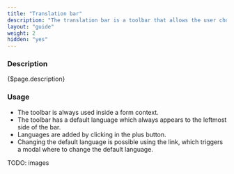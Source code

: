 ```yaml
---
title: "Translation bar"
description: "The translation bar is a toolbar that allows the user choose the languages to translate content."
layout: "guide"
weight: 2
hidden: "yes"
---
```


### Description

{$page.description}

### Usage

* The toolbar is always used inside a form context.
* The toolbar has a default language which always appears to the leftmost side of the bar.
* Languages are added by clicking in the plus button.
* Changing the default language is possible using the link, which triggers a modal where to change the default language.


TODO: images


